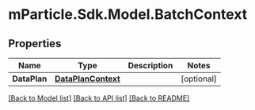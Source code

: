 # mParticle.Sdk.Model.BatchContext
## Properties

Name | Type | Description | Notes
------------ | ------------- | ------------- | -------------
**DataPlan** | [**DataPlanContext**](DataPlanContext.md) |  | [optional] 

[[Back to Model list]](../README.md#documentation-for-models) [[Back to API list]](../README.md#documentation-for-api-endpoints) [[Back to README]](../README.md)

